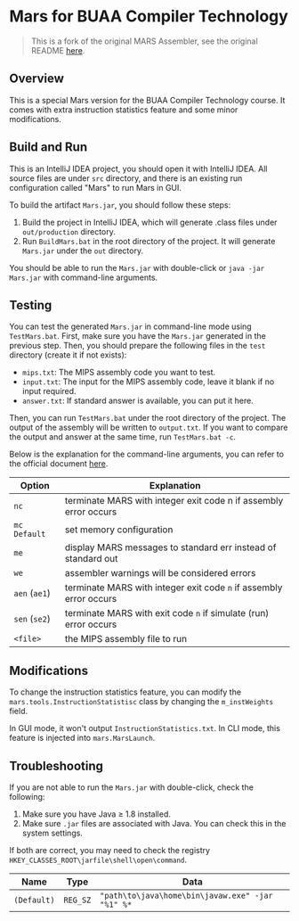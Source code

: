 # Mars for BUAA Compiler Technology

> This is a fork of the original MARS Assembler, see the original README [here](README_MARS.md).

## Overview

This is a special Mars version for the BUAA Compiler Technology course. It comes with extra instruction statistics feature and some minor modifications.

## Build and Run

This is an IntelliJ IDEA project, you should open it with IntelliJ IDEA. All source files are under `src` directory, and there is an existing run configuration called "Mars" to run Mars in GUI.

To build the artifact `Mars.jar`, you should follow these steps:

1. Build the project in IntelliJ IDEA, which will generate .class files under `out/production` directory.
2. Run `BuildMars.bat` in the root directory of the project. It will generate `Mars.jar` under the `out` directory.

You should be able to run the `Mars.jar` with double-click or `java -jar Mars.jar` with command-line arguments.

## Testing

You can test the generated `Mars.jar` in command-line mode using `TestMars.bat`. First, make sure you have the `Mars.jar` generated in the previous step. Then, you should prepare the following files in the `test` directory (create it if not exists):

- `mips.txt`: The MIPS assembly code you want to test.
- `input.txt`: The input for the MIPS assembly code, leave it blank if no input required.
- `answer.txt`: If standard answer is available, you can put it here.

Then, you can run `TestMars.bat` under the root directory of the project. The output of the assembly will be written to `output.txt`. If you want to compare the output and answer at the same time, run `TestMars.bat -c`.

Below is the explanation for the command-line arguments, you can refer to the official document [here][1].

| Option        | Explanation                                                        |
|---------------|--------------------------------------------------------------------|
| `nc`          | terminate MARS with integer exit code n if assembly error occurs   |
| `mc Default`  | set memory configuration                                           |
| `me`          | display MARS messages to standard err instead of standard out      |
| `we`          | assembler warnings will be considered errors                       |
| `aen` (`ae1`) | terminate MARS with integer exit code `n` if assembly error occurs |
| `sen` (`se2`) | terminate MARS with exit code `n` if simulate (run) error occurs   |
| `<file>`      | the MIPS assembly file to run                                      |

## Modifications

To change the instruction statistics feature, you can modify the `mars.tools.InstructionStatistisc` class by changing the `m_instWeights` field.

In GUI mode, it won't output `InstructionStatistics.txt`. In CLI mode, this feature is injected into `mars.MarsLaunch`.

## Troubleshooting

If you are not able to run the `Mars.jar` with double-click, check the following:

1. Make sure you have Java &ge; 1.8 installed.
2. Make sure `.jar` files are associated with Java. You can check this in the system settings.

If both are correct, you may need to check the registry `HKEY_CLASSES_ROOT\jarfile\shell\open\command`.

| Name        | Type     | Data                                             |
|-------------|----------|--------------------------------------------------|
| `(Default)` | `REG_SZ` | `"path\to\java\home\bin\javaw.exe" -jar "%1" %*` |

[1]: http://courses.missouristate.edu/KenVollmar/MARS/Help/MarsHelpCommand.html    "Mars command-line arguments"
